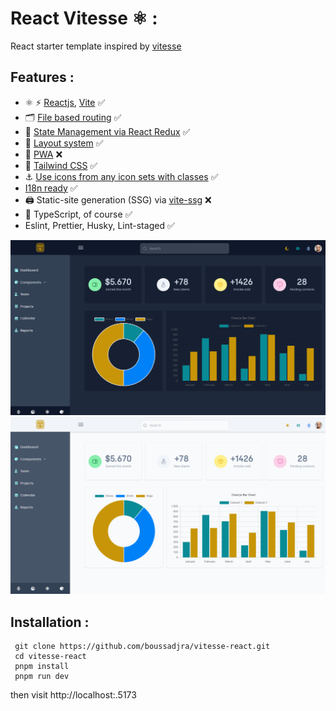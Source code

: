 # React Vitesse  ⚛️ :

React starter template inspired by [vitesse](https://github.com/antfu/vitesse)

## Features :

- ⚛️ ⚡️ [Reactjs](https://github.com/facebook/react), [Vite](https://github.com/vitejs/vite) ✅
- 🗂 [File based routing](./src/pages) ✅
- 🏪 [State Management via React Redux](https://react-redux.js.org/) ✅
- 🧱 [Layout system](./src/layouts) ✅
- 📲 [PWA](https://github.com/antfu/vite-plugin-pwa) ❌
- 🎨 [Tailwind CSS](https://tailwindcss.com/) ✅
- ⚓ [Use icons from any icon sets with classes](https://github.com/antfu/unocss/tree/main/packages/preset-icons) ✅
- [I18n ready](./src/locales) ✅
- 🖨 Static-site generation (SSG) via [vite-ssg](https://github.com/antfu/vite-ssg) ❌
- 🦾 TypeScript, of course ✅
- Eslint, Prettier, Husky, Lint-staged ✅


 ![screenshot](public/img/dark.png)
 ![screenshot](public/img/light.png)

## Installation :

     git clone https://github.com/boussadjra/vitesse-react.git
     cd vitesse-react
     pnpm install
     pnpm run dev

then visit http://localhost:.5173
